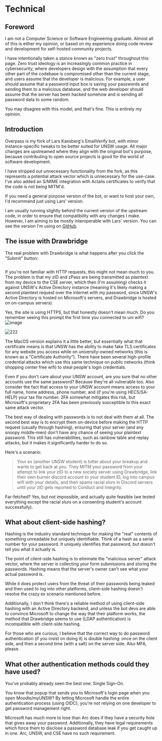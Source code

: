 # Technical

## Foreword

I am not a Computer Science or Software Engineering graduate. Almost all of this is either my opinion, or based on my experience doing code review and development for self-hosted community projects.

I have intentionally taken a stance known as "zero trust" throughout this page. Zero trust ideology is an increasingly common practice in cybersecurity, where developers design with the assumption that every other part of the codebase is compromised other than the current stage, and users assume that the developer is malicious. For example, a user should assume that a password input box is saving your passwords and sending them to a malicious database, and the web developer should assume that the server has been hacked somehow and is sending all password data to some random.

You may disagree with this model, and that's fine. This is entirely my opinion.

## Introduction
Overpass is my fork of Lars Kaesberg's EmailVerify bot, with minor instance-specific tweaks to be better suited for UNSW usage. All major changes are upstreamed where they align with the original bot's purpose, because contributing to open source projects is good for the world of software development.

I have stripped out unnecessary functionality from the fork, as this represents a potential attack vector which is unnecessary for the use-case. I've also added an S/MIME integration with Actalis certificates to verify that the code is not being MITM'd.

 If you need a general purpose version of the bot, or want to host your own, I'd recommend just using Lars' version.

I am usually running slightly behind the current version of the upstream code, in order to ensure that compatibility with any changes I make. However, I am aiming to be mostly interoperable with Lars' version. You can see the version I'm using on [GitHub](https://github.com/psharma04/Overpass/).

## The issue with Drawbridge

The real problem with Drawbridge is what happens after you click the "Submit" button:

 ![]()

If you're not familiar with HTTP requests, this might not mean much to you. The problem is that my zID and zPass are being transmitted as plaintext from my device to the CSE server, which then (I'm assuming) checks it against UNSW's Active Directory instance (meaning it's likely making a second plaintext request over the internet with my password, since UNSW's Active Directory is hosted on Microsoft's servers, and Drawbridge is hosted on on-campus servers).

Yes, the site is using HTTPS, but that honestly doesn't mean much. Do you remember seeing this prompt the first time you connected to uni wifi?
![image]()

![222]()

The MacOS version explains it a little better, but essentially what that certificate means is that UNSW has the ability to make fake TLS certificates for any website you access while on university-owned networks (this is known as a "Certificate Authority"). There have been several high-profile credential attacks which use this same technique on public networks (think shopping center free wifi) to steal people's login credentials.

Even if you don't care about your UNSW account, are you sure that no other accounts use the same password? Because they're all vulnerable too. Also consider the fact that access to your UNSW account means access to your full name, home address, phone number, and (if you're using HECS/SA-HELP) your tax file number. 2FA somewhat mitigates this risk, but Microsoft's proprietary 2FA has been previously susceptible to this exact same attack vector.

The best way of dealing with passwords is to not deal with them at all. The second best way is to encrypt them on-device before making the HTTP request (usually through hashing), ensuring that your server (and any snoopy middle-men) don't have any chance of seeing your plaintext password. This still has vulnerabilities, such as rainbow table and replay attacks, but it makes it significantly harder to do so.

Here's a scenario:

> Your ex (another UNSW student) is bitter about your breakup and wants to get back at you. They MITM your password from your attempt to link your zID to a new society server using Drawbridge, link their own burner discord account to your student ID, log into campus wifi with your details, and then spams racial slurs in Discord servers until your zID gets reported to Conduct and Integrity.

Far-fetched? Yes, but not impossible, and actually quite feasible (we tested everything except the racial slurs on a consenting student's account successfully).

## What about client-side hashing?

Hashing is the industry standard technique for making the "real" contents of something unreadable but uniquely identifiable. Think of a hash as a serial number for your password. It uniquely identifies that password, but doesn't tell you what it actually is.

The point of client-side hashing is to eliminate the "malicious server" attack vector, where the server is collecting your form submissions and storing the passwords. Hashing means that the server's owner can't see what your actual password is.

While it does protect users from the threat of their passwords being leaked and then used to log into other platforms, client-side hashing doesn't resolve the crazy ex scenario mentioned before.

Additionally, I don't think there's a reliable method of using client-side hashing with an Active Directory backend, and unless the bot devs are able to convince Microsoft to change the way that their platform works, the method that Drawbridge seems to use (LDAP authentication) is incompatible with client-side hashing.

For those who are curious, I believe that the correct way to do password authentication (if you insist on doing it) is double hashing: once on the client side, and then a second time (with a salt) on the server side. Also MFA, please.

## What other authentication methods could they have used?

You've probably already seen the best one: Single Sign-On. 

You know that popup that sends you to Microsoft's login page when you open Moodle/myUNSW? By letting Microsoft handle the entire authentication process (using OIDC), you're not relying on one developer to get password management right.

Microsoft has much more to lose than Arc does if they have a security hole that gives away your password. Additionally, they have legal requirements which force them to disclose a password database leak if you get caught up in one. Arc, UNSW, and CSE have no such requirement.
